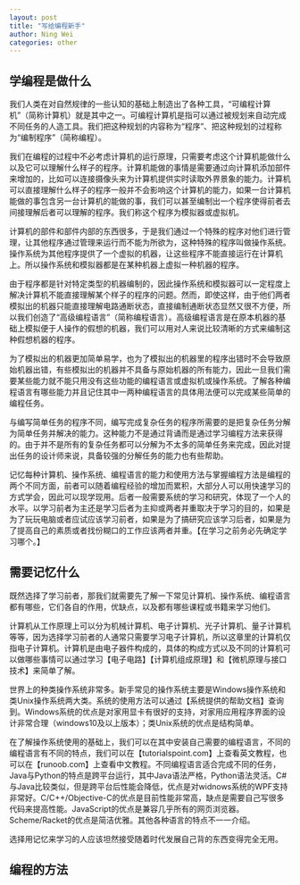 ```yaml
---
layout: post
title: "写给编程新手"
author: Ning Wei
categories: other
---
```


## 学编程是做什么

我们人类在对自然规律的一些认知的基础上制造出了各种工具，“可编程计算机”（简称计算机）就是其中之一。可编程计算机是指可以通过被规划来自动完成不同任务的人造工具。我们把这种规划的内容称为“程序”、把这种规划的过程称为“编制程序”（简称编程）。

我们在编程的过程中不必考虑计算机的运行原理，只需要考虑这个计算机能做什么以及它可以理解什么样子的程序。计算机能做的事情是需要通过向计算机添加部件来增加的，比如可以连接摄像头来为计算机提供实时读取外界景象的能力。计算机可以直接理解什么样子的程序一般并不会影响这个计算机的能力，如果一台计算机能做的事包含另一台计算机的能做的事，我们可以甚至编制出一个程序使得前者去间接理解后者可以理解的程序。我们称这个程序为模拟器或虚拟机。

计算机的部件和部件内部的东西很多，于是我们通过一个特殊的程序对他们进行管理，让其他程序通过管理来运行而不能为所欲为，这种特殊的程序叫做操作系统。操作系统为其他程序提供了一个虚拟的机器，让这些程序不能直接运行在计算机上。所以操作系统和模拟器都是在某种机器上虚拟一种机器的程序。

由于程序都是针对特定类型的机器编制的，因此操作系统和模拟器可以一定程度上解决计算机不能直接理解某个样子的程序的问题。然而，即使这样，由于他们两者模拟出的机器只能直接理解电路通断状态，直接编制通断状态显然又很不方便，所以我们创造了“高级编程语言”（简称编程语言）。高级编程语言是在原本机器的基础上模拟便于人操作的假想的机器，我们可以用对人来说比较清晰的方式来编制这种假想机器的程序。

为了模拟出的机器更加简单易学，也为了模拟出的机器里的程序出错时不会导致原始机器出错，有些模拟出的机器并不具备与原始机器的所有能力，因此一旦我们需要某些能力就不能只用没有这些功能的编程语言或虚拟机或操作系统。了解各种编程语言有哪些能力并且记住其中一两种编程语言的具体用法便可以完成某些简单的编程任务。

与编写简单任务的程序不同，编写完成复杂任务的程序所需要的是把复杂任务分解为简单任务并解决的能力。这种能力不是通过背诵而是通过学习编程方法来获得的。由于并不是所有的复杂任务都可以分解为不太多的简单任务来完成，因此对提出任务的设计师来说，具备较强的分解任务的能力也有些帮助。

记忆每种计算机、操作系统、编程语言的能力和使用方法与掌握编程方法是编程的两个不同方面，前者可以随着编程经验的增加而累积，大部分人可以用快速学习的方式学会，因此可以现学现用。后者一般需要系统的学习和研究，体现了一个人的水平。以学习前者为主还是学习后者为主抑或两者并重取决于学习的目的，如果是为了玩玩电脑或者应试应该学习前者，如果是为了搞研究应该学习后者，如果是为了提高自己的素质或者找份糊口的工作应该两者并重。【在学习之前务必先确定学习哪个。】

## 需要记忆什么

既然选择了学习前者，那我们就需要先了解一下常见计算机、操作系统、编程语言都有哪些，它们各自的作用，优缺点，以及都有哪些课程或书籍来学习他们。

计算机从工作原理上可以分为机械计算机、电子计算机、光子计算机、量子计算机等等，因为选择学习前者的人通常只需要学习电子计算机，所以这章里的计算机仅指电子计算机。计算机是由电子器件构成的，具体的构成方式以及不同的计算机可以做哪些事情可以通过学习【电子电路】【计算机组成原理】和【微机原理与接口技术】来简单了解。

世界上的种类操作系统非常多。新手常见的操作系统主要是Windows操作系统和类Unix操作系统两大类。系统的使用方法可以通过【系统提供的帮助文档】查询到。Windows系统的优点是对家用显卡有很好的支持，对家用应用程序界面的设计非常合理（windows10及以上版本）；类Unix系统的优点是结构简单。

在了解操作系统使用的基础上，我们可以在其中安装自己需要的编程语言，不同的编程语言有不同的特点，我们可以在【tutorialspoint.com】上查看英文教程，也可以在【runoob.com】上查看中文教程。不同编程语言适合完成不同的任务，Java与Python的特点是跨平台运行，其中Java语法严格，Python语法灵活。C#与Java比较类似，但是跨平台后性能会降低，优点是对widnows系统的WPF支持非常好。C/C++/Objective-C的优点是目前性能非常高，缺点是需要自己写很多代码来提高性能。JavaScript的优点是兼容几乎所有的网页浏览器。Scheme/Racket的优点是简洁优雅。其他各种语言的特点不一一介绍。

选择用记忆来学习的人应该坦然接受随着时代发展自己背的东西变得完全无用。

## 编程的方法
